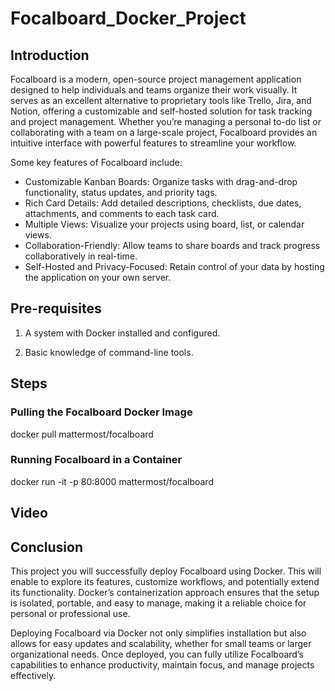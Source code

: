 # Focalboard_Docker_Project
## Introduction

Focalboard is a modern, open-source project management application designed to help individuals and teams organize their work visually. It serves as an excellent alternative to proprietary tools like Trello, Jira, and Notion, offering a customizable and self-hosted solution for task tracking and project management. Whether you’re managing a personal to-do list or collaborating with a team on a large-scale project, Focalboard provides an intuitive interface with powerful features to streamline your workflow.

Some key features of Focalboard include:
+ Customizable Kanban Boards: Organize tasks with drag-and-drop functionality, status updates, and priority tags.
+ Rich Card Details: Add detailed descriptions, checklists, due dates, attachments, and comments to each task card.
+ Multiple Views: Visualize your projects using board, list, or calendar views.
+ Collaboration-Friendly: Allow teams to share boards and track progress collaboratively in real-time.
+ Self-Hosted and Privacy-Focused: Retain control of your data by hosting the application on your own server.

## Pre-requisites

1. A system with Docker installed and configured. 

2. Basic knowledge of command-line tools.

## Steps
### Pulling the Focalboard Docker Image

docker pull mattermost/focalboard

### Running Focalboard in a Container

docker run -it -p 80:8000 mattermost/focalboard

## Video


## Conclusion
This project you will successfully deploy Focalboard using Docker. This will enable to explore its features, customize workflows, and potentially extend its functionality. Docker’s containerization approach ensures that the setup is isolated, portable, and easy to manage, making it a reliable choice for personal or professional use.

Deploying Focalboard via Docker not only simplifies installation but also allows for easy updates and scalability, whether for small teams or larger organizational needs. Once deployed, you can fully utilize Focalboard’s capabilities to enhance productivity, maintain focus, and manage projects effectively.
